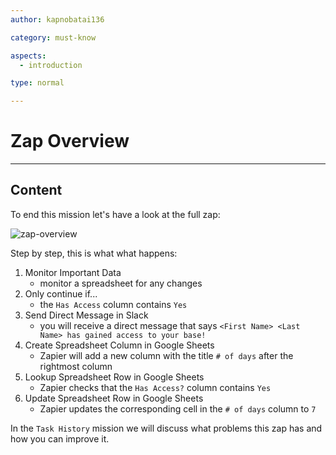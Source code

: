 ```yaml
---
author: kapnobatai136

category: must-know

aspects:
  - introduction

type: normal

---
```


# Zap Overview

---
## Content

To end this mission let's have a look at the full zap:

![zap-overview](https://img.enkipro.com/bda11ffb840b378143132f2475ceaaa2.png)

Step by step, this is what what happens:
1. Monitor Important Data
    - monitor a spreadsheet for any changes
2. Only continue if...
    - the `Has Access` column contains `Yes`
3. Send Direct Message in Slack
    - you will receive a direct message that says `<First Name> <Last Name> has gained access to your base!`
4. Create Spreadsheet Column in Google Sheets
    - Zapier will add a new column with the title `# of days` after the rightmost column
5. Lookup Spreadsheet Row in Google Sheets
    - Zapier checks that the `Has Access?` column contains `Yes`
6. Update Spreadsheet Row in Google Sheets
    - Zapier updates the corresponding cell in the `# of days` column to `7` 

In the `Task History` mission we will discuss what problems this zap has and how you can improve it.